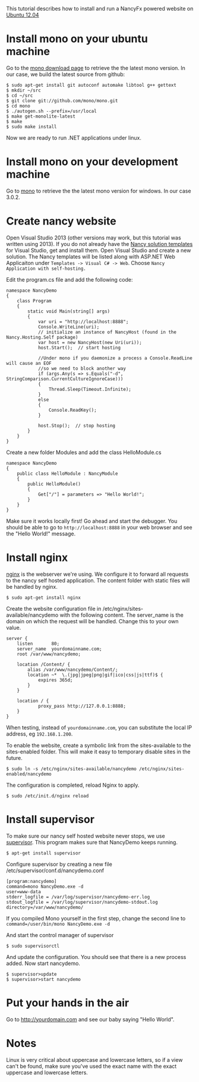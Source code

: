 This tutorial describes how to install and run a NancyFx powered website on [Ubuntu 12.04][ubuntu]

# Install mono on your ubuntu machine
Go to the [mono download page][getmono] to retrieve the the latest mono version. In our case, we build the latest source from github:

    $ sudo apt-get install git autoconf automake libtool g++ gettext
    $ mkdir ~/src
    $ cd ~/src
    $ git clone git://github.com/mono/mono.git
    $ cd mono
    $ ./autogen.sh --prefix=/usr/local
    $ make get-monolite-latest
    $ make
    $ sudo make install

Now we are ready to run .NET applications under linux.

# Install mono on your development machine
Go to [mono][getmono] to retrieve the the latest mono version for windows. In our case 3.0.2.

# Create nancy website
Open Visual Studio 2013 (other versions may work, but this tutorial was written using 2013). If you do not already have the [Nancy solution templates](https://visualstudiogallery.msdn.microsoft.com/f1e29f61-4dff-4b1e-a14b-6bd0d307611a) for Visual Studio, get and install them. Open Visual Studio and create a new solution. The Nancy templates will be listed along with ASP.NET Web Applicaiton under `Templates -> Visual C# -> Web`. Choose `Nancy Application with self-hosting.`

Edit the program.cs file and add the following code:

```c-sharp 
namespace NancyDemo
{
    class Program
    {
        static void Main(string[] args)
        {
            var uri = "http://localhost:8888";
            Console.WriteLine(uri);
            // initialize an instance of NancyHost (found in the Nancy.Hosting.Self package)
            var host = new NancyHost(new Uri(uri));
            host.Start();  // start hosting

            //Under mono if you daemonize a process a Console.ReadLine will cause an EOF 
            //so we need to block another way
            if (args.Any(s => s.Equals("-d", StringComparison.CurrentCultureIgnoreCase)))
            {
                Thread.Sleep(Timeout.Infinite);
            }
            else
            {
                Console.ReadKey();
            }

            host.Stop();  // stop hosting
        }
    }
}

```

Create a new folder Modules and add the class HelloModule.cs

```c-sharp
namespace NancyDemo
{
    public class HelloModule : NancyModule
    {
        public HelloModule()
        {
            Get["/"] = parameters => "Hello World!";
        }
    }
}
```

Make sure it works locally first! Go ahead and start the debugger. You should be able to go to `http://localhost:8888` in your web browser and see the "Hello World!" message.

# Install nginx
[nginx][nginx] is the webserver we're using. We configure it to forward all requests to the nancy self hosted application. The content folder with static files will be handled by nginx.

    $ sudo apt-get install nginx

Create the website configuration file in /etc/nginx/sites-available/nancydemo with the following content. The server_name is the domain on which the request will be handled. Change this to your own value.

    server {
        listen       80;
        server_name  yourdomainname.com;
        root /var/www/nancydemo;

        location /Content/ {
            alias /var/www/nancydemo/Content/;
            location ~*  \.(jpg|jpeg|png|gif|ico|css|js|ttf)$ {
                expires 365d;
            }
        }

        location / {
                proxy_pass http://127.0.0.1:8888;
        }
    }

When testing, instead of `yourdomainname.com`, you can substitute the local IP address, eg `192.168.1.200`.

To enable the website, create a symbolic link from the sites-available to the sites-enabled folder. This will make it easy to temporary disable sites in the future.

    $ sudo ln -s /etc/nginx/sites-available/nancydemo /etc/nginx/sites-enabled/nancydemo

The configuration is completed, reload Nginx to apply.

    $ sudo /etc/init.d/nginx reload

# Install supervisor
To make sure our nancy self hosted website never stops, we use [supervisor][supervisor]. This program makes sure that NancyDemo keeps running.

    $ apt-get install supervisor

Configure supervisor by creating a new file /etc/supervisor/conf.d/nancydemo.conf

    [program:nancydemo]
    command=mono NancyDemo.exe -d
    user=www-data
    stderr_logfile = /var/log/supervisor/nancydemo-err.log
    stdout_logfile = /var/log/supervisor/nancydemo-stdout.log
    directory=/var/www/nancydemo/

If you compiled Mono yourself in the first step, change the second line to `command=/user/bin/mono NancyDemo.exe -d`

And start the control manager of supervisor

    $ sudo supervisorctl

And update the configuration. You should see that there is a new process added. Now start nancydemo.

    $ supervisor>update
    $ supervisor>start nancydemo

# Put your hands in the air
Go to http://yourdomain.com and see our baby saying "Hello World".

# Notes
Linux is very critical about uppercase and lowercase letters, so if a view can't be found, make sure you've used the exact name with the exact uppercase and lowercase letters.

[getmono]: http://mono-project.com/Obtaining_Mono
[ubuntu]: http://www.ubuntu.com/download/desktop
[supervisor]: http://supervisord.org/
[nginx]: http://nginx.org/
[nancy-nuget]: https://www.dropbox.com/s/8fyp5725ghqiwte/NancyNuget.png "nancy nuget"